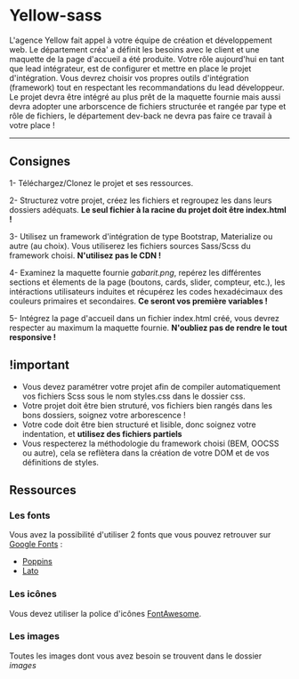 # Yellow-sass
L'agence Yellow fait appel à votre équipe de création et développement web. Le département créa' a définit les besoins avec le client et une maquette de la page d'accueil a été produite. Votre rôle aujourd'hui en tant que lead intégrateur, est de configurer et mettre en place le projet d'intégration. Vous devrez choisir vos propres outils d'intégration (framework) tout en respectant les recommandations du lead développeur. Le projet devra être intégré au plus prêt de la maquette fournie mais aussi devra adopter une arborscence de fichiers structurée et rangée par type et rôle de fichiers, le département dev-back ne devra pas faire ce travail à votre place !

---

## Consignes

1- Téléchargez/Clonez le projet et ses ressources.

2- Structurez votre projet, créez les fichiers et regroupez les dans leurs dossiers adéquats. **Le seul fichier à la racine du projet doit être index.html !**

3- Utilisez un framework d'intégration de type Bootstrap, Materialize ou autre (au choix). Vous utiliserez les fichiers sources Sass/Scss du framework choisi. **N'utilisez pas le CDN !**

4- Examinez la maquette fournie *gabarit.png*, repérez les différentes sections et élements de la page (boutons, cards, slider, compteur, etc.), les intéractions utilisateurs induites et récupérez les codes hexadécimaux des couleurs primaires et secondaires. **Ce seront vos première variables !**

5- Intégrez la page d'accueil dans un fichier index.html créé, vous devrez respecter au maximum la maquette fournie. **N'oubliez pas de rendre le tout responsive !**

## !important

* Vous devez paramétrer votre projet afin de compiler automatiquement vos fichiers Scss sous le nom styles.css dans le dossier css.
* Votre projet doit être bien struturé, vos fichiers bien rangés dans les bons dossiers, soignez votre arborescence !
* Votre code doit être bien structuré et lisible, donc soignez votre indentation, et **utilisez des fichiers partiels**
* Vous respecterez la méthodologie du framework choisi (BEM, OOCSS ou autre), cela se reflètera dans la création de votre DOM et de vos définitions de styles.

## Ressources

### Les fonts

Vous avez la possibilité d'utiliser 2 fonts que vous pouvez retrouver sur [Google Fonts](https://fonts.google.com/) :
* [Poppins](https://fonts.google.com/specimen/Poppins)
* [Lato](https://fonts.google.com/specimen/Lato)

### Les icônes

Vous devez utiliser la police d'icônes [FontAwesome](http://fontawesome.io/).

### Les images

Toutes les images dont vous avez besoin se trouvent dans le dossier *images*